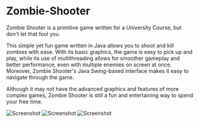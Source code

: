 # Zombie-Shooter

Zombie Shooter is a primitive game written for a University Course, but don't let that fool you. 

This simple yet fun game written in Java allows you to shoot and kill zombies with ease. 
With its basic graphics, the game is easy to pick up and play, while its use of multithreading allows for smoother gameplay and better performance, even with multiple enemies on screen at once.
Moreover, Zombie Shooter's Java Swing-based interface makes it easy to navigate through the game. 

Although it may not have the advanced graphics and features of more complex games, Zombie Shooter is still a fun and entertaining way to spend your free time.

![Screenshot](https://user-images.githubusercontent.com/92380575/229935168-289b4fc8-b873-4b7b-9bbf-fc9a5af43547.png)
![Screenshot](https://user-images.githubusercontent.com/92380575/229935161-3b55f9ca-67fd-484c-b0ca-fa9e6848e307.png)
![Screenshot](https://user-images.githubusercontent.com/92380575/229935159-446ed642-1001-4530-8cf0-a91443ea60ad.png)
